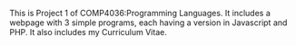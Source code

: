 This is Project 1 of COMP4036:Programming Languages. It includes a webpage with 3 simple programs, each having a version in Javascript and PHP. It also includes my Curriculum Vitae. 
